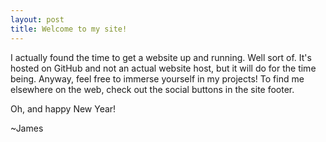 ```yaml
---
layout: post
title: Welcome to my site!
---
```


I actually found the time to get a website up and running. Well sort of. It's hosted on GitHub and not an actual website host, but it will do for the time being. Anyway, feel free to immerse yourself in my projects! To find me elsewhere on the web, check out the social buttons in the site footer. 

Oh, and happy New Year!

~James
